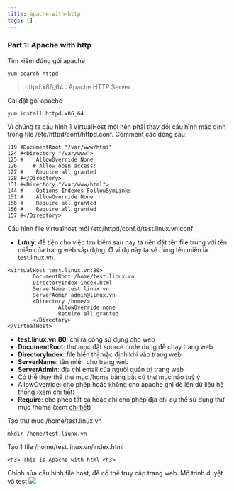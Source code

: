 ```yaml
---
title: apache-with-http
tags: []
---
```


### Part 1: Apache with http
Tìm kiếm đúng gói apache
```
yum search httpd
```
> httpd.x86_64 : Apache HTTP Server

Cài đặt gói apache
```
yum install httpd.x86_64
```
Vì chúng ta cấu hình 1 VirtualHost mới nên phải thay đổi cấu hình mặc định trong file /etc/httpd/conf/httpd.conf. Comment các dòng sau.
```
119 #DocumentRoot "/var/www/html"
124 #<Directory "/var/www">
125 #    AllowOverride None
126     # Allow open access:
127 #    Require all granted
128 #</Directory>
131 #<Directory "/var/www/html">
144 #    Options Indexes FollowSymLinks
151 #    AllowOverride None
156 #    Require all granted
156 #    Require all granted
157 #</Directory>
```
Cấu hình file virtualhost mới /etc/httpd/conf.d/test.linux.vn.conf
- **Lưu ý**: để tiện cho việc tìm kiếm sau này ta nên đặt tên file trùng với tên miền của trang web sắp dựng. Ở ví dụ này ta sẽ dùng tên miền là test.linux.vn.
```
<VirtualHost test.linux.vn:80>
        DocumentRoot /home/test.linux.vn
        DirectoryIndex index.html
        ServerName test.linux.vn
        ServerAdmin admin@linux.vn
        <Directory /home/>
                AllowOverride none
                Require all granted
        </Directory>
</VirtualHost>
```
- **test.linux.vn:80**: chỉ ra cổng sử dụng cho web
- **DocumentRoot**: thư mục đặt source code dùng để chạy trang web
- **DirectoryIndex**: file hiển thị mặc định khi vào trang web
- **ServerName**: tên miền cho trang web
- **ServerAdmin**: địa chỉ email của người quản trị trang web
- Có thể thay thế thư mục /home bằng bất cứ thư mục nào tuỳ ý
- AllowOverride: cho phép hoặc không cho apache ghi đè lên dữ liệu hệ thống (xem [chi tiết](https://httpd.apache.org/docs/2.4/mod/core.html#allowoverride))
- **Require**: cho phép tất cả hoặc chỉ cho phép địa chỉ cụ thể sử dụng thư mục /home (xem [chi tiết](https://httpd.apache.org/docs/2.4/howto/access.html)) 

Tạo thư mục /home/test.linux.vn
```
mkdir /home/test.liunx.vn
```
Tạo 1 file /home/test.linux.vn/index.html
```
<h3> This is Apache with html <h3>
```
Chỉnh sửa cấu hình file host, để có thể truy cập trang web. Mở trình duyệt và test
![](image-kkrruodz.png)
